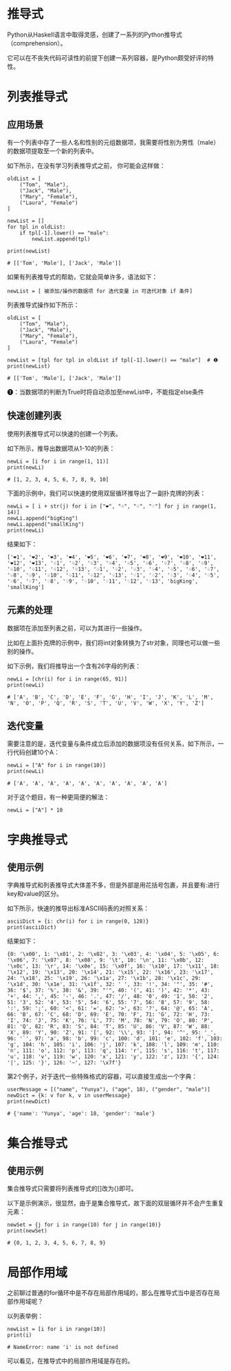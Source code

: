 # 推导式

Python从Haskell语言中取得灵感，创建了一系列的Python推导式（comprehension）。

它可以在不丧失代码可读性的前提下创建一系列容器，是Python颇受好评的特性。





# 列表推导式

## 应用场景

有一个列表中存了一些人名和性别的元组数据项，我需要将性别为男性（male）的数据项提取至一个新的列表中。

如下所示，在没有学习列表推导式之前， 你可能会这样做：

```
oldList = [
    ("Tom", "Male"),
    ("Jack", "Male"),
    ("Mary", "Female"),
    ("Laura", "Female")
]

newList = []
for tpl in oldList:
    if tpl[-1].lower() == "male":
        newList.append(tpl)

print(newList)

# [['Tom', 'Male'], ['Jack', 'Male']]
```

如果有列表推导式的帮助，它就会简单许多，语法如下：

```
newList = [ 被添加/操作的数据项 for 迭代变量 in 可迭代对象 if 条件]
```

列表推导式操作如下所示：

```
oldList = [
    ("Tom", "Male"),
    ("Jack", "Male"),
    ("Mary", "Female"),
    ("Laura", "Female")
]

newList = [tpl for tpl in oldList if tpl[-1].lower() == "male"]  # ❶
print(newList)

# [['Tom', 'Male'], ['Jack', 'Male']]
```

❶：当数据项的判断为True时将自动添加至newList中，不能指定else条件



## 快速创建列表

使用列表推导式可以快速的创建一个列表。

如下所示，推导出数据项从1-10的列表：

```
newLi = [i for i in range(1, 11)]
print(newLi)

# [1, 2, 3, 4, 5, 6, 7, 8, 9, 10]
```

下面的示例中，我们可以快速的使用双层循环推导出了一副扑克牌的列表：

```
newLi = [ i + str(j) for i in ["❤", "♧", "♤", "♢"] for j in range(1, 14)]
newLi.append("bigKing")
newLi.append("smallKing")
print(newLi)
```

结果如下：

```
['❤1', '❤2', '❤3', '❤4', '❤5', '❤6', '❤7', '❤8', '❤9', '❤10', '❤11', '❤12', '❤13', '♧1', '♧2', '♧3', '♧4', '♧5', '♧6', '♧7', '♧8', '♧9', '♧10', '♧11', '♧12', '♧13', '♤1', '♤2', '♤3', '♤4', '♤5', '♤6', '♤7', '♤8', '♤9', '♤10', '♤11', '♤12', '♤13', '♢1', '♢2', '♢3', '♢4', '♢5', '♢6', '♢7', '♢8', '♢9', '♢10', '♢11', '♢12', '♢13', 'bigKing', 'smallKing']
```



## 元素的处理

数据项在添加至列表之前，可以为其进行一些操作。

比如在上面扑克牌的示例中，我们将int对象转换为了str对象，同理也可以做一些别的操作。

如下示例，我们将推导出一个含有26字母的列表：

```
newLi = [chr(i) for i in range(65, 91)]
print(newLi)

# ['A', 'B', 'C', 'D', 'E', 'F', 'G', 'H', 'I', 'J', 'K', 'L', 'M', 'N', 'O', 'P', 'Q', 'R', 'S', 'T', 'U', 'V', 'W', 'X', 'Y', 'Z']
```



## 迭代变量

需要注意的是，迭代变量与条件成立后添加的数据项没有任何关系，如下所示，一行代码创建10个A：

```
newLi = ["A" for i in range(10)]
print(newLi)

# ['A', 'A', 'A', 'A', 'A', 'A', 'A', 'A', 'A', 'A']
```

对于这个题目，有一种更简便的解法：

```
newLi = ["A"] * 10
```



# 字典推导式

## 使用示例

字典推导式和列表推导式大体差不多，但是外部是用花括号包裹，并且要有:进行key和value的区分。

如下所示，快速的推导出标准ASCII码表的对照关系：

```
asciiDict = {i: chr(i) for i in range(0, 128)}
print(asciiDict)
```

结果如下：

```
{0: '\x00', 1: '\x01', 2: '\x02', 3: '\x03', 4: '\x04', 5: '\x05', 6: '\x06', 7: '\x07', 8: '\x08', 9: '\t', 10: '\n', 11: '\x0b', 12: '\x0c', 13: '\r', 14: '\x0e', 15: '\x0f', 16: '\x10', 17: '\x11', 18: '\x12', 19: '\x13', 20: '\x14', 21: '\x15', 22: '\x16', 23: '\x17', 24: '\x18', 25: '\x19', 26: '\x1a', 27: '\x1b', 28: '\x1c', 29: '\x1d', 30: '\x1e', 31: '\x1f', 32: ' ', 33: '!', 34: '"', 35: '#', 36: '$', 37: '%', 38: '&', 39: "'", 40: '(', 41: ')', 42: '*', 43: '+', 44: ',', 45: '-', 46: '.', 47: '/', 48: '0', 49: '1', 50: '2', 51: '3', 52: '4', 53: '5', 54: '6', 55: '7', 56: '8', 57: '9', 58: ':', 59: ';', 60: '<', 61: '=', 62: '>', 63: '?', 64: '@', 65: 'A', 66: 'B', 67: 'C', 68: 'D', 69: 'E', 70: 'F', 71: 'G', 72: 'H', 73: 'I', 74: 'J', 75: 'K', 76: 'L', 77: 'M', 78: 'N', 79: 'O', 80: 'P', 81: 'Q', 82: 'R', 83: 'S', 84: 'T', 85: 'U', 86: 'V', 87: 'W', 88: 'X', 89: 'Y', 90: 'Z', 91: '[', 92: '\\', 93: ']', 94: '^', 95: '_', 96: '`', 97: 'a', 98: 'b', 99: 'c', 100: 'd', 101: 'e', 102: 'f', 103: 'g', 104: 'h', 105: 'i', 106: 'j', 107: 'k', 108: 'l', 109: 'm', 110: 'n', 111: 'o', 112: 'p', 113: 'q', 114: 'r', 115: 's', 116: 't', 117: 'u', 118: 'v', 119: 'w', 120: 'x', 121: 'y', 122: 'z', 123: '{', 124: '|', 125: '}', 126: '~', 127: '\x7f'}
```

第2个例子，对于迭代一些特殊格式的容器，可以直接生成出一个字典：

```
userMessage = [("name", "Yunya"), ("age", 18), ("gender", "male")]
newDict = {k: v for k, v in userMessage}
print(newDict)

# {'name': 'Yunya', 'age': 18, 'gender': 'male'}
```



# 集合推导式

## 使用示例

集合推导式只需要将列表推导式的[]改为{}即可。

以下是示例演示，很显然，由于是集合推导式，故下面的双层循环并不会产生重复元素：

```
newSet = {j for i in range(10) for j in range(10)}
print(newSet)

# {0, 1, 2, 3, 4, 5, 6, 7, 8, 9}
```



# 局部作用域

之前聊过普通的for循环中是不存在局部作用域的，那么在推导式当中是否存在局部作用域呢？

以列表举例：

```
newList = [i for i in range(10)]
print(i)

# NameError: name 'i' is not defined
```

可以看见，在推导式中的局部作用域是存在的。